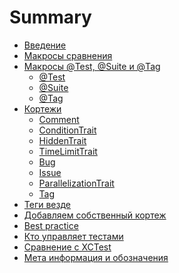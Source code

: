 # Summary

- [Введение](welcome.md)  <!-- ✅ -->
- [Макросы сравнения](basic_macro.md) <!-- ✅ -->
- [Макросы @Test, @Suite и @Tag](Macros/intro.md)
    - [@Test](Macros/macro_test.md)
    - [@Suite](Macros/macro_suite.md)
    - [@Tag](Macros/macro_tag.md)
- [Кортежи](protocol_Trait.md)
    - [Comment]()
    - [ConditionTrait]()
    - [HiddenTrait]()
    - [TimeLimitTrait](./Traits/TimeLimitTrait.md)
    - [Bug]()
    - [Issue](./Traits/IssueTrait.md)
    - [ParallelizationTrait]()
    - [Tag]()
- [Теги везде](tags.md)
- [Добавляем собственный кортеж]()
- [Best practice](best_practice_short.md)
- [Кто управляет тестами](runner.md)
- [Сравнение с XCTest](compare_xctest_and_modern_aproach.md)
- [Мета информация и обозначения](xcode_meta.md)
<!-- - [Вывод]() -->
